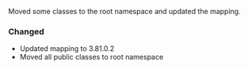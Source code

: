 Moved some classes to the root namespace and updated the mapping.

### Changed
* Updated mapping to 3.81.0.2
* Moved all public classes to root namespace
